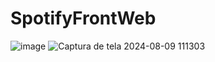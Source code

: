 # SpotifyFrontWeb

![image](https://github.com/user-attachments/assets/75535dca-003c-4ace-aaee-32bdd64a7bfe)
![Captura de tela 2024-08-09 111303](https://github.com/user-attachments/assets/fc9023b8-14c4-4f01-af50-ed11ce9fbcbd)

